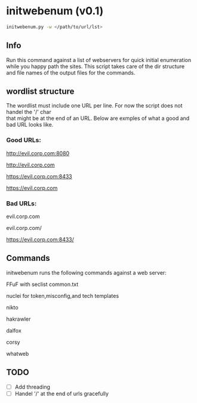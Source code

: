 # initwebenum (v0.1)
```sh
initwebenum.py -w </path/to/url/lst>
```

## Info
Run this command against a list of webservers for quick initial enumeration while you 
happy path the sites. This script takes care of the dir structure and file names of 
the output files for the commands. 

## wordlist structure 
The wordlist must include one URL per line. For now the script does not handel the '/' char  
that might be at the end of an URL. Below are exmples of what a good and bad URL looks like. 

### Good URLs:

http://evil.corp.com:8080

http://evil.corp.com

https://evil.corp.com:8433

https://evil.corp.com

### Bad URLs:

evil.corp.com

evil.corp.com/

https://evil.corp.com:8433/

## Commands 
initwebenum runs the following commands against a web server: 

FFuF with seclist common.txt

nuclei for token,misconfig,and tech templates 

nikto

hakrawler

dalfox

corsy

whatweb

## TODO
- [ ] Add threading
- [ ] Handel '/' at the end of urls gracefully
